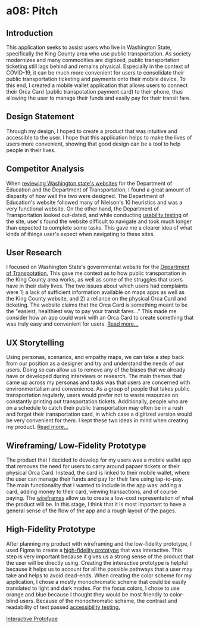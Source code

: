 # a08: Pitch 

## Introduction

This application seeks to assist users who live in Washington State, specifically the King County area who use public transportation. As society modernizes and many commodities are digitized, public transportation ticketing still lags behind and remains physical. Especially in the context of COVID-19, it can be much more convenient for users to consolidate their public transportation ticketing and payments onto their mobile device. To this end, I created a mobile wallet application that allows users to connect their Orca Card (public transpotation payment card) to their phone, thus allowing the user to manage their funds and easily pay for their transit fare. 

## Design Statement

Through my design, I hoped to create a product that was intuitive and accessible to the user. I hope that this application helps to make the lives of users more convenient, showing that good design can be a tool to help people in their lives.  

## Competitor Analysis 

When [reviewing Washington state's websites](https://github.com/matty-tran/DH110-2021F-MattyTran/blob/main/assignment01/assignment01.md) for the Department of Education and the Department of Transportation, I found a great amount of disparity of how well the two were designed. The Department of Education's website followed many of Nielson's 10 heuristics and was a very functional website. On the other hand, the Department of Transportation looked out-dated, and while conducting [usability testing](https://github.com/matty-tran/DH110-2021F-MattyTran/tree/main/assignment02) of the site, user's found the website difficult to navigate and took much longer than expected to complete some tasks. This gave me a clearer idea of what kinds of things user's expect when navigating to these sites. 

## User Research 

I focused on Washington State's governmental website for the [Department of Transpotation.](https://kingcounty.gov/depts/transportation/metro.aspx) This gave me context as to how public transportation in the King County area works, as well as some of the struggles that users have in their daily lives. The two issues about which users had complaints were 1) a lack of sufficient information available on maps apps as well as the King County website, and 2) a reliance on the physical Orca Card and ticketing. The website claims that the Orca Card is something meant to be the "easiest, healthiest way to pay your transit fares..." This made me consider how an app could work with an Orca Card to create something that was truly easy and convenient for users. [Read more...](https://github.com/matty-tran/DH110-2021F-MattyTran/tree/main/assignment03)

## UX Storytelling 

Using personas, scenarios, and empathy maps, we can take a step back from our position as a designer and try and understand the needs of our users. Doing so can allow us to remove any of the biases that we already have or developed during interviews or research. The main themes that came up across my personas and tasks was that users are concerned with environmentalism and convenience. As a group of people that takes public transportation regularly, users would prefer not to waste resources on constantly printing out transportation tickets. Additionally, people who are on a schedule to catch their public transportation may often be in a rush and forget their transportation card, in which case a digitized version would be very convenient for them. I kept these two ideas in mind when creating my product. [Read more...](https://github.com/matty-tran/DH110-2021F-MattyTran/tree/main/assignment04)

## Wireframing/ Low-Fidelity Prototype  

The product that I decided to develop for my users was a mobile wallet app that removes the need for users to carry around papaer tickets or their physical Orca Card. Instead, the card is linked to their mobile wallet, where the user can manage their funds and pay for their fare using tap-to-pay. The main functionality that I wanted to include in the app was: adding a card, adding money to their card, viewing transactions, and of course paying. The [wireframes](https://github.com/matty-tran/DH110-2021F-MattyTran/tree/main/assignment05) allow us to create a low-cost representation of what the product will be. In this stage, I think that it is most important to have a general sense of the flow of the app and a rough layout of the pages. 

## High-Fidelity Prototype 

After planning my product with wireframing and the low-fidelity prototype, I used Figma to create a [high-fidelity prototype](https://github.com/matty-tran/DH110-2021F-MattyTran/tree/main/assignment07) that was interactive. This step is very important because it gives us a strong sense of the product that the user will be directly using. Creating the interactive prototype is helpful because it helps us to account for all the possible pathways that a user may take and helps to avoid dead-ends. When creating the color scheme for my application, I chose a mostly monochromatic scheme that could be easily translated to light and dark modes. For the focus colors, I chose to use orange and blue because I thought they would be most friendly to color-blind users. Because of the monochromatic scheme, the contrast and readability of text passed [accessibility testing.](https://github.com/matty-tran/DH110-2021F-MattyTran/tree/main/assignment06)

[Interactive Prototype](https://www.figma.com/proto/ElWiKKAS014nyMBAoNTRj0/User-Interface?node-id=2%3A3&scaling=scale-down&page-id=0%3A1&starting-point-node-id=2%3A3&show-proto-sidebar=1)




